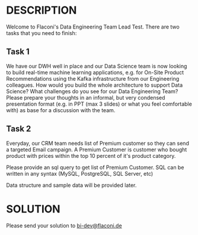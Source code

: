 # DESCRIPTION

Welcome to Flaconi's Data Engineering Team Lead Test.
There are two tasks that you need to finish:

## Task 1
We have our DWH well in place and our Data Science team is now looking to build real-time machine learning applications, e.g. for On-Site Product Recommendations using the Kafka infrastructure from our Engineering colleagues. 
How would you build the whole architecture to support Data Science? What challenges do you see for our Data Engineering Team?
Please prepare your thoughts in an informal, but very condensed presentation format (e.g. in PPT (max 3 slides) or what you feel comfortable with) as base for a discussion with the team.

## Task 2
Everyday, our CRM team needs list of Premium customer so they can send a targeted Email campaign. A Premium Customer is customer who bought product with prices within the top 10 percent of it's product category.

Please provide an sql query to get list of Premium Customer. SQL can be written in any syntax (MySQL, PostgreSQL, SQL Server, etc)

Data structure and sample data will be provided later.

# SOLUTION
Please send your solution to bi-dev@flaconi.de